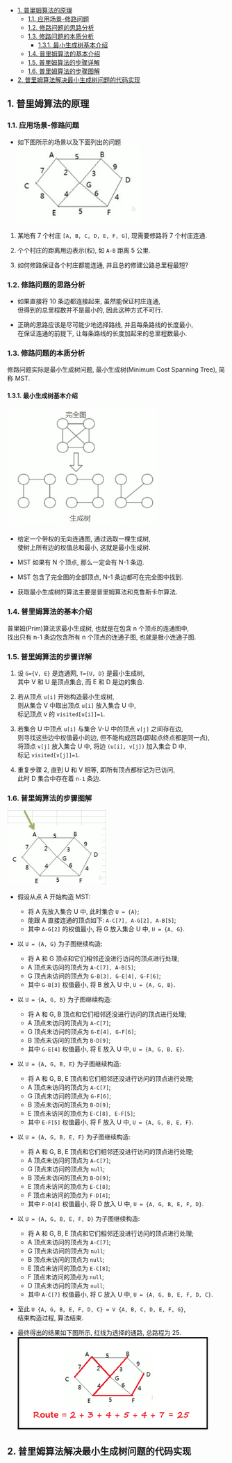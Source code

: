 
<!-- TOC -->

- [1. 普里姆算法的原理](#1-普里姆算法的原理)
  - [1.1. 应用场景-修路问题](#11-应用场景-修路问题)
  - [1.2. 修路问题的思路分析](#12-修路问题的思路分析)
  - [1.3. 修路问题的本质分析](#13-修路问题的本质分析)
    - [1.3.1. 最小生成树基本介绍](#131-最小生成树基本介绍)
  - [1.4. 普里姆算法的基本介绍](#14-普里姆算法的基本介绍)
  - [1.5. 普里姆算法的步骤详解](#15-普里姆算法的步骤详解)
  - [1.6. 普里姆算法的步骤图解](#16-普里姆算法的步骤图解)
- [2. 普里姆算法解决最小生成树问题的代码实现](#2-普里姆算法解决最小生成树问题的代码实现)

<!-- /TOC -->

## 1. 普里姆算法的原理

### 1.1. 应用场景-修路问题
- 如下图所示的场景以及下面列出的问题  
![pic](../99.images/2020-08-10-09-12-58.png)  

1) 某地有 7 个村庄 `[A, B, C, D, E, F, G]`, 现需要修路将 7 个村庄连通.

2) 个个村庄的距离用边表示(权), 如 `A-B` 距离 5 公里.  

3) 如何修路保证各个村庄都能连通, 并且总的修建公路总里程最短?  

### 1.2. 修路问题的思路分析
- 如果直接将 10 条边都连接起来, 虽然能保证村庄连通,  
  但得到的总里程数并不是最小的, 因此这种方式不可行.

- 正确的思路应该是尽可能少地选择路线, 并且每条路线的长度最小,  
  在保证连通的前提下, 让每条路线的长度加起来的总里程数最小.

### 1.3. 修路问题的本质分析
修路问题实际是最小生成树问题, 最小生成树(Minimum Cost Spanning Tree), 简称 MST.  

#### 1.3.1. 最小生成树基本介绍
![pic](../99.images/2020-08-10-10-19-00.png)

- 给定一个带权的无向连通图, 通过选取一棵生成树,  
  使树上所有边的权值总和最小, 这就是最小生成树.

- MST 如果有 N 个顶点, 那么一定会有 N-1 条边.

- MST 包含了完全图的全部顶点, N-1 条边都可在完全图中找到.

- 获取最小生成树的算法主要是普里姆算法和克鲁斯卡尔算法.

### 1.4. 普里姆算法的基本介绍
普里姆(Prim)算法求最小生成树, 也就是在包含 n 个顶点的连通图中,  
找出只有 n-1 条边包含所有 n 个顶点的连通子图, 也就是极小连通子图.

### 1.5. 普里姆算法的步骤详解
1) 设 `G={V, E}` 是连通网, `T={U, D}` 是最小生成树,  
   其中 V 和 U 是顶点集合, 而 E 和 D 是边的集合.

2) 若从顶点 `u[i]` 开始构造最小生成树,  
   则从集合 V 中取出顶点 `u[i]` 放入集合 U 中,  
   标记顶点 v 的 `visited[u[i]]=1`.

3) 若集合 U 中顶点 `u[i]` 与集合 V-U 中的顶点 `v[j]` 之间存在边,  
   则寻找这些边中权值最小的边, 但不能构成回路(即起点终点都是同一点),  
   将顶点 `v[j]` 放入集合 U 中, 将边 `(u[i], v[j])` 加入集合 D 中,  
   标记 `visited[v[j]]=1`.

4) 重复步骤 2, 直到 U 和 V 相等, 即所有顶点都标记为已访问,  
   此时 D 集合中存在着 `n-1` 条边.

### 1.6. 普里姆算法的步骤图解
![pic](../99.images/2020-08-11-08-40-59.png)  
- 假设从点 A 开始构造 MST:    
  - 将 A 先放入集合 U 中, 此时集合 `U = {A}`;  
  - 能跟 A 直接连通的顶点如下: `A-C[7], A-G[2], A-B[5]`;  
  - 其中 `A-G[2]` 的权值最小, 将 G 放入集合 U 中, `U = {A, G}`.

- 以 `U = {A, G}` 为子图继续构造:  
  - 将 A 和 G 顶点和它们相邻还没进行访问的顶点进行处理;
  - A 顶点未访问的顶点为 `A-C[7], A-B[5]`;
  - G 顶点未访问的顶点为 `G-B[3], G-E[4], G-F[6]`;
  - 其中 `G-B[3]` 权值最小, 将 B 放入 U 中, `U = {A, G, B}`.

- 以 `U = {A, G, B}` 为子图继续构造:  
  - 将 A 和 G, B 顶点和它们相邻还没进行访问的顶点进行处理;
  - A 顶点未访问的顶点为 `A-C[7]`;
  - G 顶点未访问的顶点为 `G-E[4], G-F[6]`;
  - B 顶点未访问的顶点为 `B-D[9]`;  
  - 其中 `G-E[4]` 权值最小, 将 E 放入 U 中, `U = {A, G, B, E}`.

- 以 `U = {A, G, B, E}` 为子图继续构造:  
  - 将 A 和 G, B, E 顶点和它们相邻还没进行访问的顶点进行处理;
  - A 顶点未访问的顶点为 `A-C[7]`;
  - G 顶点未访问的顶点为 `G-F[6]`;
  - B 顶点未访问的顶点为 `B-D[9]`;  
  - E 顶点未访问的顶点为 `E-C[8], E-F[5]`; 
  - 其中 `E-F[5]` 权值最小, 将 F 放入 U 中, `U = {A, G, B, E, F}`.  

- 以 `U = {A, G, B, E, F}` 为子图继续构造:  
  - 将 A 和 G, B, E 顶点和它们相邻还没进行访问的顶点进行处理;
  - A 顶点未访问的顶点为 `A-C[7]`;
  - G 顶点未访问的顶点为 `null`;
  - B 顶点未访问的顶点为 `B-D[9]`;  
  - E 顶点未访问的顶点为 `E-C[8]`;  
  - F 顶点未访问的顶点为 `F-D[4]`;
  - 其中 `F-D[4]` 权值最小, 将 D 放入 U 中, `U = {A, G, B, E, F, D}`.

- 以 `U = {A, G, B, E, F, D}` 为子图继续构造:  
  - 将 A 和 G, B, E 顶点和它们相邻还没进行访问的顶点进行处理;
  - A 顶点未访问的顶点为 `A-C[7]`;
  - G 顶点未访问的顶点为 `null`;
  - B 顶点未访问的顶点为 `null`;  
  - E 顶点未访问的顶点为 `E-C[8]`;  
  - F 顶点未访问的顶点为 `null`;  
  - D 顶点未访问的顶点为 `null`;  
  - 其中 `A-C[7]` 权值最小, 将 C 放入 U 中, `U = {A, G, B, E, F, D, C}`.

- 至此 `U {A, G, B, E, F, D, C} = V {A, B, C, D, E, F, G}`,  
  结束构造过程, 算法结束.  

- 最终得出的结果如下图所示, 红线为选择的通路, 总路程为 25.  
  ![pic](../99.images/2020-08-11-09-45-11.png)  


## 2. 普里姆算法解决最小生成树问题的代码实现

